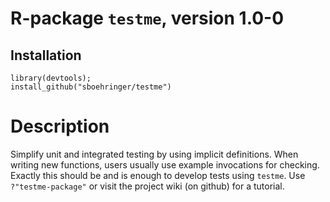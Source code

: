 # R-package `testme`, version 1.0-0
## Installation
```{r}
library(devtools);
install_github("sboehringer/testme")
```

# Description
Simplify unit and integrated testing by using implicit definitions. When writing new functions, users usually use example invocations for checking. Exactly this should be and is enough to develop tests using `testme`. Use `?"testme-package"` or visit the project wiki (on github) for a tutorial.